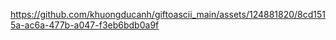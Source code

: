 https://github.com/khuongducanh/giftoascii_main/assets/124881820/8cd1515a-ac6a-477b-a047-f3eb6bdb0a9f
